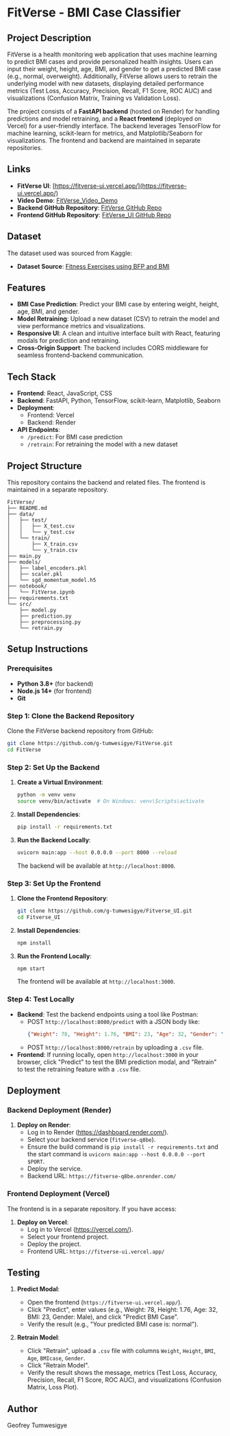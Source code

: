 # FitVerse - BMI Case Classifier

## Project Description
FitVerse is a health monitoring web application that uses machine learning to predict BMI cases and provide personalized health insights. Users can input their weight, height, age, BMI, and gender to get a predicted BMI case (e.g., normal, overweight). Additionally, FitVerse allows users to retrain the underlying model with new datasets, displaying detailed performance metrics (Test Loss, Accuracy, Precision, Recall, F1 Score, ROC AUC) and visualizations (Confusion Matrix, Training vs Validation Loss).

The project consists of a **FastAPI backend** (hosted on Render) for handling predictions and model retraining, and a **React frontend** (deployed on Vercel) for a user-friendly interface. The backend leverages TensorFlow for machine learning, scikit-learn for metrics, and Matplotlib/Seaborn for visualizations. The frontend and backend are maintained in separate repositories.

## Links
- **FitVerse UI**: [https://fitverse-ui.vercel.app/](https://fitverse-ui.vercel.app/)
- **Video Demo**: [FitVerse_Video_Demo](https://youtu.be/FeWSHbhIyLE)
- **Backend GitHub Repository**: [FitVerse GitHub Repo](https://github.com/g-tumwesigye/FitVerse)
- **Frontend GitHub Repository**: [FitVerse_UI GitHub Repo](https://github.com/g-tumwesigye/Fitverse_UI)

## Dataset
The dataset used was sourced from Kaggle:
- **Dataset Source**: [Fitness Exercises using BFP and BMI](https://www.kaggle.com/datasets/mustafa20635/fitness-exercises-using-bfp-and-bmi)

## Features
- **BMI Case Prediction**: Predict your BMI case by entering weight, height, age, BMI, and gender.
- **Model Retraining**: Upload a new dataset (CSV) to retrain the model and view performance metrics and visualizations.
- **Responsive UI**: A clean and intuitive interface built with React, featuring modals for prediction and retraining.
- **Cross-Origin Support**: The backend includes CORS middleware for seamless frontend-backend communication.

## Tech Stack
- **Frontend**: React, JavaScript, CSS
- **Backend**: FastAPI, Python, TensorFlow, scikit-learn, Matplotlib, Seaborn
- **Deployment**:
  - Frontend: Vercel
  - Backend: Render
- **API Endpoints**:
  - `/predict`: For BMI case prediction
  - `/retrain`: For retraining the model with a new dataset

## Project Structure
This repository contains the backend and related files. The frontend is maintained in a separate repository.

```
FitVerse/
├── README.md              
├── data/                  
│   ├── test/              
│   │   ├── X_test.csv    
│   │   └── y_test.csv     
│   └── train/             
│       ├── X_train.csv    
│       └── y_train.csv    
├── main.py                
├── models/                
│   ├── label_encoders.pkl 
│   ├── scaler.pkl         
│   └── sgd_momentum_model.h5 
├── notebook/             
│   └── FitVerse.ipynb     
├── requirements.txt       
└── src/                   
    ├── model.py           
    ├── prediction.py      
    ├── preprocessing.py   
    └── retrain.py         
```

## Setup Instructions

### Prerequisites
- **Python 3.8+** (for backend)
- **Node.js 14+** (for frontend)
- **Git**

### Step 1: Clone the Backend Repository
Clone the FitVerse backend repository from GitHub:
```bash
git clone https://github.com/g-tumwesigye/FitVerse.git
cd FitVerse
```

### Step 2: Set Up the Backend
1. **Create a Virtual Environment**:
   ```bash
   python -m venv venv
   source venv/bin/activate  # On Windows: venv\Scripts\activate
   ```

2. **Install Dependencies**:
   ```bash
   pip install -r requirements.txt
   ```

3. **Run the Backend Locally**:
   ```bash
   uvicorn main:app --host 0.0.0.0 --port 8000 --reload
   ```
   The backend will be available at `http://localhost:8000`.

### Step 3: Set Up the Frontend
1. **Clone the Frontend Repository**:
   ```bash
   git clone https://github.com/g-tumwesigye/Fitverse_UI.git
   cd Fitverse_UI
   ```

2. **Install Dependencies**:
   ```bash
   npm install
   ```

3. **Run the Frontend Locally**:
   ```bash
   npm start
   ```
   The frontend will be available at `http://localhost:3000`.

### Step 4: Test Locally
- **Backend**: Test the backend endpoints using a tool like Postman:
  - POST `http://localhost:8000/predict` with a JSON body like:
    ```json
    {"Weight": 78, "Height": 1.76, "BMI": 23, "Age": 32, "Gender": "Male"}
    ```
  - POST `http://localhost:8000/retrain` by uploading a `.csv` file.
- **Frontend**: If running locally, open `http://localhost:3000` in your browser, click "Predict" to test the BMI prediction modal, and "Retrain" to test the retraining feature with a `.csv` file.

## Deployment

### Backend Deployment (Render)
1. **Deploy on Render**:
   - Log in to Render (https://dashboard.render.com/).
   - Select your backend service (`fitverse-q8be`).
   - Ensure the build command is `pip install -r requirements.txt` and the start command is `uvicorn main:app --host 0.0.0.0 --port $PORT`.
   - Deploy the service.
   - Backend URL: `https://fitverse-q8be.onrender.com/`

### Frontend Deployment (Vercel)
The frontend is in a separate repository. If you have access:
1. **Deploy on Vercel**:
   - Log in to Vercel (https://vercel.com/).
   - Select your frontend project.
   - Deploy the project.
   - Frontend URL: `https://fitverse-ui.vercel.app/`

## Testing
1. **Predict Modal**:
   - Open the frontend (`https://fitverse-ui.vercel.app/`).
   - Click "Predict", enter values (e.g., Weight: 78, Height: 1.76, Age: 32, BMI: 23, Gender: Male), and click "Predict BMI Case".
   - Verify the result (e.g., "Your predicted BMI case is: normal").

2. **Retrain Model**:
   - Click "Retrain", upload a `.csv` file with columns `Weight`, `Height`, `BMI`, `Age`, `BMIcase`, `Gender`.
   - Click "Retrain Model".
   - Verify the result shows the message, metrics (Test Loss, Accuracy, Precision, Recall, F1 Score, ROC AUC), and visualizations (Confusion Matrix, Loss Plot).

## Author
Geofrey Tumwesigye
